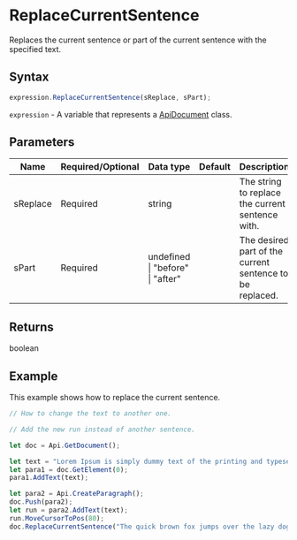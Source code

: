 # ReplaceCurrentSentence

Replaces the current sentence or part of the current sentence with the specified text.

## Syntax

```javascript
expression.ReplaceCurrentSentence(sReplace, sPart);
```

`expression` - A variable that represents a [ApiDocument](../ApiDocument.md) class.

## Parameters

| **Name** | **Required/Optional** | **Data type** | **Default** | **Description** |
| ------------- | ------------- | ------------- | ------------- | ------------- |
| sReplace | Required | string |  | The string to replace the current sentence with. |
| sPart | Required | undefined \| "before" \| "after" |  | The desired part of the current sentence to be replaced. |

## Returns

boolean

## Example

This example shows how to replace the current sentence.

```javascript editor-docx
// How to change the text to another one.

// Add the new run instead of another sentence.

let doc = Api.GetDocument();

let text = "Lorem Ipsum is simply dummy text of the printing and typesetting industry. Lorem Ipsum has been the industry's standard dummy text ever since the 1500s, when an unknown printer took a galley of type and scrambled it to make a type specimen book. It has survived not only five centuries, but also the leap into electronic typesetting, remaining essentially unchanged. It was popularised in the 1960s with the release of Letraset sheets containing Lorem Ipsum passages, and more recently with desktop publishing software like Aldus PageMaker including versions of Lorem Ipsum.";
let para1 = doc.GetElement(0);
para1.AddText(text);

let para2 = Api.CreateParagraph();
doc.Push(para2);
let run = para2.AddText(text);
run.MoveCursorToPos(80);
doc.ReplaceCurrentSentence("The quick brown fox jumps over the lazy dog.");


```
